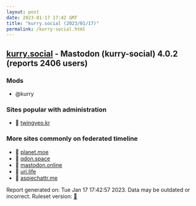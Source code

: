 ```yaml
---
layout: post
date: 2023-01-17 17:42 GMT
title: "kurry.social (2023/01/17)"
permalink: /kurry-social.html
---
```


## [kurry.social](https://kurry.social) - Mastodon (kurry-social) 4.0.2 (reports 2406 users)

### Mods
 * @kurry

### Sites popular with administration

* 🐘 [twingyeo.kr](/twingyeo-kr.html)

### More sites commonly on federated timeline

* 🐘 [planet.moe](/planet-moe.html)
* 🐘 [qdon.space](/qdon-space.html)
* 🐘 [mastodon.online](/mastodon-online.html)
* 🐘 [uri.life](/uri-life.html)
* 🐘 [aspiechattr.me](/aspiechattr-me.html)

Report generated on: Tue Jan 17 17:42:57 2023. Data may be outdated or incorrect.
Ruleset version: [🧁](/version-cupcake)
